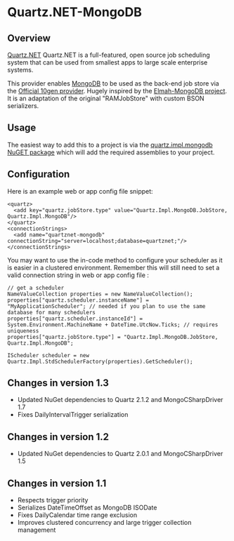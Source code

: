 Quartz.NET-MongoDB
======================================================================

## Overview
[Quartz.NET](http://quartznet.sourceforge.net/) Quartz.NET is a full-featured, open source job scheduling system that can be used from smallest apps to large scale enterprise systems.

This provider enables [MongoDB](http://www.mongodb.org/) to be used as the back-end job store via the [Official 10gen provider](http://www.mongodb.org/display/DOCS/CSharp+Language+Center).
Hugely inspired by the [Elmah-MongoDB project](https://github.com/CaptainCodeman/elmah-mongodb). It is an adaptation of the original "RAMJobStore" with custom BSON serializers.

## Usage
The easiest way to add this to a project is via the [quartz.impl.mongodb NuGET package](http://nuget.org/packages/quartz.impl.mongodb) which will add the required assemblies to your project.

## Configuration
Here is an example web or app config file snippet:

    <quartz>
      <add key="quartz.jobStore.type" value="Quartz.Impl.MongoDB.JobStore, Quartz.Impl.MongoDB"/>
    </quartz>
    <connectionStrings>
      <add name="quartznet-mongodb" connectionString="server=localhost;database=quartznet;"/>
    </connectionStrings>

You may want to use the in-code method to configure your scheduler as it is easier in a clustered environment.
Remember this will still need to set a valid connection string in web or app config file :

	// get a scheduler
	NameValueCollection properties = new NameValueCollection();
	properties["quartz.scheduler.instanceName"] = "MyApplicationScheduler"; // needed if you plan to use the same database for many schedulers
	properties["quartz.scheduler.instanceId"] = System.Environment.MachineName + DateTime.UtcNow.Ticks; // requires uniqueness
	properties["quartz.jobStore.type"] = "Quartz.Impl.MongoDB.JobStore, Quartz.Impl.MongoDB";
	
	IScheduler scheduler = new Quartz.Impl.StdSchedulerFactory(properties).GetScheduler();

## Changes in version 1.3
 + Updated NuGet dependencies to Quartz 2.1.2 and MongoCSharpDriver 1.7
 + Fixes DailyIntervalTrigger serialization
 
## Changes in version 1.2
 + Updated NuGet dependencies to Quartz 2.0.1 and MongoCSharpDriver 1.5

## Changes in version 1.1
 + Respects trigger priority
 + Serializes DateTimeOffset as MongoDB ISODate
 + Fixes DailyCalendar time range exclusion
 + Improves clustered concurrency and large trigger collection management
